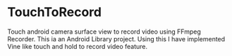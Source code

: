 TouchToRecord
=============

Touch android camera surface view to record video using FFmpeg Recorder.
This ia an Android Library project.
Using this I have implemented Vine like touch and hold to record video feature.
